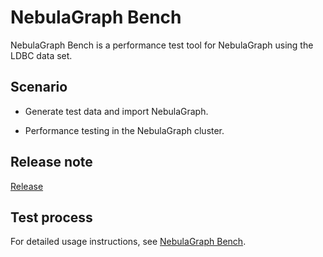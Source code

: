 # NebulaGraph Bench

NebulaGraph Bench is a performance test tool for NebulaGraph using the LDBC data set.

## Scenario

- Generate test data and import NebulaGraph.

- Performance testing in the NebulaGraph cluster.

## Release note

[Release](https://github.com/vesoft-inc/nebula-bench/releases/tag/{{bench.tag}})

## Test process

For detailed usage instructions, see [NebulaGraph Bench](https://github.com/vesoft-inc/nebula-bench/blob/{{bench.branch}}/README.md).
